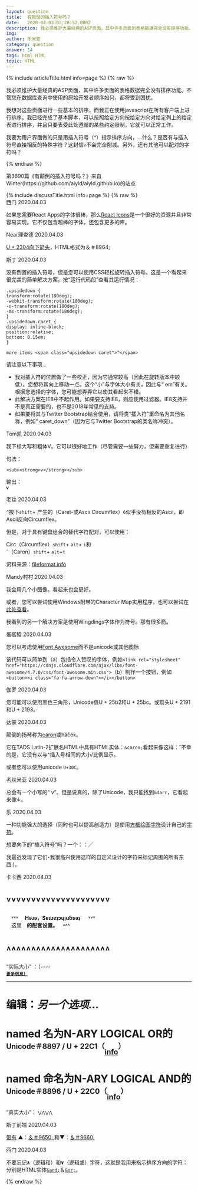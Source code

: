 ```yaml
---
layout: question
title:  有颠倒的插入符号吗？
date:   2020-04-03T02:28:52.000Z
description: 我必须维护大量经典的ASP页面，其中许多页面的表格数据完全没有排序功能。不管您在数据库查询中使用的原始开发者顺序如何，都将受到困扰。我想对这些页面进行...
img: 
author: 乐米亚
category: question
answer: 14
tags: html HTML
topic: HTML
---
```

<div class="article-root">
  <div class="article">
    {% include articleTitle.html info=page %}
    {% raw %}
    <div class="article-content"><p><font style="vertical-align: inherit;"><font style="vertical-align: inherit;">我必须维护大量经典的ASP页面，其中许多页面的表格数据完全没有排序功能。</font><font style="vertical-align: inherit;">不管您在数据库查询中使用的原始开发者顺序如何，都将受到困扰。</font></font></p>

<p><font style="vertical-align: inherit;"><font style="vertical-align: inherit;">我想对这些页面进行一些基本的排序，而我正在使用javascript在所有客户端上进行排序。</font><font style="vertical-align: inherit;">我已经完成了基本脚本，可以按照给定方向按给定方向对给定列上的给定表进行排序，并且只要表受此处遵循的某些约定限制，它就可以正常工作。  </font></font></p>

<p><font style="vertical-align: inherit;"><font style="vertical-align: inherit;">我要为用户界面做的只是用插入符号（^）指示排序方向，...什么？</font><font style="vertical-align: inherit;">是否有与插入符号直接相反的特殊字符？</font><font style="vertical-align: inherit;">这封信</font></font><code>v</code><font style="vertical-align: inherit;"><font style="vertical-align: inherit;">不会完全削减。</font><font style="vertical-align: inherit;">另外，还有其他可以配对的字符吗？</font></font></p></div>
    {% endraw %}
  </div>
  <p class="winter_mark">第3890篇《有颠倒的插入符号吗？》来自Winter(https://github.com/aiyld/aiyld.github.io)的站点</p>
  <div class="discuss-wrapper">
    {% include discussTitle.html info=page %}
    {% raw %}
    <div class="discuss-list">
    <div class="discuss-item">
        <div class="discuss-parent">
          <div class="discuss-meta">
            <span class="discuss-user">西门</span>
            <span class="discuss-time">2020.04.03</span>
          </div>
          <div class="discuss-comment"><p><font style="vertical-align: inherit;"><font style="vertical-align: inherit;">如果您需要React Apps的字体很棒，那么</font></font><a href="https://github.com/gorangajic/react-icons" rel="nofollow noreferrer"><font style="vertical-align: inherit;"><font style="vertical-align: inherit;">React Icons</font></font></a><font style="vertical-align: inherit;"><font style="vertical-align: inherit;">是一个很好的资源并且非常容易实现。</font><font style="vertical-align: inherit;">它不仅包含超棒的字体，还包含更多的库。</font></font></p></div>
        </div></div><div class="discuss-item">
        <div class="discuss-parent">
          <div class="discuss-meta">
            <span class="discuss-user">Near理查德</span>
            <span class="discuss-time">2020.04.03</span>
          </div>
          <div class="discuss-comment"><p><a href="http://www.fileformat.info/info/unicode/char/2304/index.htm" rel="nofollow noreferrer"><font style="vertical-align: inherit;"><font style="vertical-align: inherit;">U + 2304向下箭头</font></font></a><font style="vertical-align: inherit;"><font style="vertical-align: inherit;">，HTML格式为＆＃8964;</font></font></p></div>
        </div></div><div class="discuss-item">
        <div class="discuss-parent">
          <div class="discuss-meta">
            <span class="discuss-user">斯丁</span>
            <span class="discuss-time">2020.04.03</span>
          </div>
          <div class="discuss-comment"><p><font style="vertical-align: inherit;"><font style="vertical-align: inherit;">没有倒置的插入符号，但是您可以使用CSS轻松旋转插入符号。</font><font style="vertical-align: inherit;">这是一个看起来很完美的简单解决方案。</font><font style="vertical-align: inherit;">按“运行代码段”查看其运行情况：</font></font></p>

<p></p><div class="snippet" data-lang="js" data-hide="false" data-console="true" data-babel="false">
<div class="snippet-code">
<pre class="snippet-code-css lang-css prettyprint-override"><code>.upsidedown {<font></font>
transform:rotate(180deg); <font></font>
-webkit-transform:rotate(180deg);<font></font>
-o-transform:rotate(180deg);<font></font>
-ms-transform:rotate(180deg);<font></font>
}<font></font>
.upsidedown.caret {<font></font>
display: inline-block; <font></font>
position:relative; <font></font>
bottom: 0.15em;<font></font>
}</code></pre>
<pre class="snippet-code-html lang-html prettyprint-override"><code>more items &lt;span class="upsidedown caret"&gt;^&lt;/span&gt;</code></pre>
</div>
</div>
<p></p>

<p><font style="vertical-align: inherit;"><font style="vertical-align: inherit;">请注意以下事项...</font></font></p>

<ul>
<li><font style="vertical-align: inherit;"><font style="vertical-align: inherit;">我对插入符的位置做了一些校正，因为它通常较高（因此在旋转版本中较低）。</font><font style="vertical-align: inherit;">您想将其向上移动一点。</font><font style="vertical-align: inherit;">这个“小”与字体大小有关，因此与“ em”有关。</font><font style="vertical-align: inherit;">根据您选择的字体，您可能想弄弄它以使其看起来不错。</font></font></li>
<li><font style="vertical-align: inherit;"><font style="vertical-align: inherit;">此解决方案在IE8中不起作用。</font><font style="vertical-align: inherit;">如果要支持IE8，则应使用过滤器。</font><font style="vertical-align: inherit;">IE8支持并不是真正需要的，也不是2018年常见的支持。</font></font></li>
<li><font style="vertical-align: inherit;"><font style="vertical-align: inherit;">如果要将其与Twitter Bootstrap结合使用，请将类“插入符”重命名为其他名称，例如“ caret_down”（因为它与Twitter Bootstrap的类名称冲突）。</font></font></li>
</ul></div>
        </div></div><div class="discuss-item">
        <div class="discuss-parent">
          <div class="discuss-meta">
            <span class="discuss-user">Tom凯</span>
            <span class="discuss-time">2020.04.03</span>
          </div>
          <div class="discuss-comment"><p><font style="vertical-align: inherit;"><font style="vertical-align: inherit;">我下标大写和粗体V。它可以很好地工作（尽管需要一些努力，但需要重复进行）</font></font></p>

<p><font style="vertical-align: inherit;"><font style="vertical-align: inherit;">句法： </font></font></p>

<pre><code>&lt;sub&gt;&lt;strong&gt;v&lt;/strong&gt;&lt;/sub&gt;
</code></pre>

<p><font style="vertical-align: inherit;"><font style="vertical-align: inherit;">输出：</font></font><br>
<sub><strong><font style="vertical-align: inherit;"><font style="vertical-align: inherit;">v</font></font></strong></sub></p></div>
        </div></div><div class="discuss-item">
        <div class="discuss-parent">
          <div class="discuss-meta">
            <span class="discuss-user">老丝</span>
            <span class="discuss-time">2020.04.03</span>
          </div>
          <div class="discuss-comment"><p><font style="vertical-align: inherit;"></font><code>^</code><font style="vertical-align: inherit;"><font style="vertical-align: inherit;">按下</font></font><code>shift</code><font style="vertical-align: inherit;"><font style="vertical-align: inherit;">+ </font><font style="vertical-align: inherit;">产生</font><font style="vertical-align: inherit;">的</font><font style="vertical-align: inherit;">（Caret-或Ascii Circumflex）</font></font><code>6</code><font style="vertical-align: inherit;"><font style="vertical-align: inherit;">似乎没有相反的Ascii，即Ascii反向Circumflex。</font></font></p>

<p><font style="vertical-align: inherit;"><font style="vertical-align: inherit;">但是，对于具有键盘组合的替代字符配对，可以使用：</font></font></p>

<p><font style="vertical-align: inherit;"><font style="vertical-align: inherit;">Circ（Circumflex）</font></font><code>shift</code><font style="vertical-align: inherit;"><font style="vertical-align: inherit;">+ </font></font><code>alt</code><font style="vertical-align: inherit;"><font style="vertical-align: inherit;">+ </font></font><code>i</code><font style="vertical-align: inherit;"><font style="vertical-align: inherit;">和</font></font><br><font style="vertical-align: inherit;"><font style="vertical-align: inherit;">
ˇ（Caron）</font></font><code>shift</code><font style="vertical-align: inherit;"><font style="vertical-align: inherit;">+ </font></font><code>alt</code><font style="vertical-align: inherit;"><font style="vertical-align: inherit;">+</font></font><code>t</code></p>

<p><font style="vertical-align: inherit;"><font style="vertical-align: inherit;">资料来源：</font></font><a href="http://www.fileformat.info/info/unicode/char/search.htm" rel="nofollow noreferrer"><font style="vertical-align: inherit;"><font style="vertical-align: inherit;">fileformat.info</font></font></a></p></div>
        </div></div><div class="discuss-item">
        <div class="discuss-parent">
          <div class="discuss-meta">
            <span class="discuss-user">Mandy村村</span>
            <span class="discuss-time">2020.04.03</span>
          </div>
          <div class="discuss-comment"><p><font style="vertical-align: inherit;"><font style="vertical-align: inherit;">我会用几个小图像。</font><font style="vertical-align: inherit;">看起来也会更好。</font></font></p>

<p><font style="vertical-align: inherit;"><font style="vertical-align: inherit;">或者，您可以尝试使用Windows附带的Character Map实用程序，也可以尝试在</font></font><a href="http://www.unicode.org/charts/" rel="nofollow noreferrer"><font style="vertical-align: inherit;"><font style="vertical-align: inherit;">此处查看</font></font></a><font style="vertical-align: inherit;"><font style="vertical-align: inherit;">。</font></font></p>

<p><font style="vertical-align: inherit;"><font style="vertical-align: inherit;">我看到的另一个解决方案是使用Wingdings字体作为符号。</font><font style="vertical-align: inherit;">那有很多箭。</font></font></p></div>
        </div></div><div class="discuss-item">
        <div class="discuss-parent">
          <div class="discuss-meta">
            <span class="discuss-user">蛋蛋猿</span>
            <span class="discuss-time">2020.04.03</span>
          </div>
          <div class="discuss-comment"><p><font style="vertical-align: inherit;"><font style="vertical-align: inherit;">您可以考虑使用</font></font><a href="http://fontawesome.io" rel="nofollow noreferrer"><font style="vertical-align: inherit;"><font style="vertical-align: inherit;">Font Awesome</font></font></a><font style="vertical-align: inherit;"><font style="vertical-align: inherit;">而不是unicode或其他图标</font></font></p>

<p><font style="vertical-align: inherit;"><font style="vertical-align: inherit;">该代码可以简单到（a）包括令人赞叹的字体，例如</font></font><code>&lt;link rel="stylesheet" href="https://cdnjs.cloudflare.com/ajax/libs/font-awesome/4.7.0/css/font-awesome.min.css"&gt;</code><font style="vertical-align: inherit;"><font style="vertical-align: inherit;">（b）制作一个按钮，例如</font></font><code>&lt;button&gt;&lt;i class="fa fa-arrow-down"&gt;&lt;/i&gt;&lt;/button&gt;</code></p></div>
        </div></div><div class="discuss-item">
        <div class="discuss-parent">
          <div class="discuss-meta">
            <span class="discuss-user">伽罗</span>
            <span class="discuss-time">2020.04.03</span>
          </div>
          <div class="discuss-comment"><p><font style="vertical-align: inherit;"><font style="vertical-align: inherit;">您可能可以使用黑色三角形，Unicode值U + 25b2和U + 25bc。</font><font style="vertical-align: inherit;">或箭头U + 2191和U + 2193。</font></font></p></div>
        </div></div><div class="discuss-item">
        <div class="discuss-parent">
          <div class="discuss-meta">
            <span class="discuss-user">达蒙</span>
            <span class="discuss-time">2020.04.03</span>
          </div>
          <div class="discuss-comment"><p><font style="vertical-align: inherit;"><font style="vertical-align: inherit;">颠倒的扬琴称为</font></font><a href="http://en.wikipedia.org/wiki/Caron" rel="noreferrer"><font style="vertical-align: inherit;"><font style="vertical-align: inherit;">caron</font></font></a><font style="vertical-align: inherit;"><font style="vertical-align: inherit;">或háček。</font></font></p>

<p><font style="vertical-align: inherit;"><font style="vertical-align: inherit;">它在TADS Latin-2扩展名HTML中具有HTML实体：</font></font><code>&amp;caron;</code><font style="vertical-align: inherit;"><font style="vertical-align: inherit;">看起来像这样：ˇ不幸的是，它没有以与^插入号相同的大小/比例显示。</font></font></p>

<p><font style="vertical-align: inherit;"><font style="vertical-align: inherit;">或者您可以使用unicode </font></font><code>U+30C</code><font style="vertical-align: inherit;"><font style="vertical-align: inherit;">。</font></font></p></div>
        </div></div><div class="discuss-item">
        <div class="discuss-parent">
          <div class="discuss-meta">
            <span class="discuss-user">老丝米亚</span>
            <span class="discuss-time">2020.04.03</span>
          </div>
          <div class="discuss-comment"><p><font style="vertical-align: inherit;"><font style="vertical-align: inherit;">总会有一个小写的“ v”。</font><font style="vertical-align: inherit;">但是说真的，除了Unicode，我只能找到</font></font><code>&amp;darr</code><font style="vertical-align: inherit;"><font style="vertical-align: inherit;">，它看起来像↓。</font></font></p></div>
        </div></div><div class="discuss-item">
        <div class="discuss-parent">
          <div class="discuss-meta">
            <span class="discuss-user">乐</span>
            <span class="discuss-time">2020.04.03</span>
          </div>
          <div class="discuss-comment"><p><font style="vertical-align: inherit;"><font style="vertical-align: inherit;">一种功能强大的选择（同时也可以提高创造力）是使用</font></font><a href="http://jrgraphix.net/r/Unicode/2500-257F" rel="noreferrer"><font style="vertical-align: inherit;"><font style="vertical-align: inherit;">方框绘图字符</font></font></a><font style="vertical-align: inherit;"><font style="vertical-align: inherit;">设计自己的</font><a href="http://jrgraphix.net/r/Unicode/2500-257F" rel="noreferrer"><font style="vertical-align: inherit;">字符</font></a><font style="vertical-align: inherit;">。</font></font></p>

<p><font style="vertical-align: inherit;"><font style="vertical-align: inherit;">想要向下的“插入符号”吗？</font><font style="vertical-align: inherit;">一个：：╱</font></font></p>

<p><font style="vertical-align: inherit;"><font style="vertical-align: inherit;">我最近发现了它们-我很高兴使用这样的自定义设计的字符来标记周围的所有东西:)。</font></font></p></div>
        </div></div><div class="discuss-item">
        <div class="discuss-parent">
          <div class="discuss-meta">
            <span class="discuss-user">卡卡西</span>
            <span class="discuss-time">2020.04.03</span>
          </div>
          <div class="discuss-comment"><h1><font style="vertical-align: inherit;"><font style="vertical-align: inherit;">˅˅˅˅˅˅˅˅˅˅˅˅˅˅˅˅˅˅˅˅˅</font></font></h1>

<p><font style="vertical-align: inherit;"><font style="vertical-align: inherit;"> ˅˅˅  </font></font><strong><font style="vertical-align: inherit;"><font style="vertical-align: inherit;">Hǝɹǝ，Sɐɯɐʇɔɥᴉuƃsǝʇ˙</font></font></strong><font style="vertical-align: inherit;"><font style="vertical-align: inherit;">  ˅˅˅ </font></font><br><font style="vertical-align: inherit;"><font style="vertical-align: inherit;">
 这里 </font></font><strong><font style="vertical-align: inherit;"><font style="vertical-align: inherit;">的配套设置。</font></font></strong><font style="vertical-align: inherit;"><font style="vertical-align: inherit;"> ˄˄˄</font></font></p>

<h1><font style="vertical-align: inherit;"><font style="vertical-align: inherit;">˄˄˄˄˄˄˄˄˄˄˄˄˄˄˄˄˄˄˄˄˄</font></font></h1>

<p><font style="vertical-align: inherit;"><font style="vertical-align: inherit;">“实际大小” ：（</font></font><code>˅˄˅˄</code>
 <br>
<strong><sub><a href="https://unicode-search.net/unicode-namesearch.pl?term=ARROWHEAD" rel="noreferrer"><font style="vertical-align: inherit;"><font style="vertical-align: inherit;">更多信息）</font></font></a></sub></strong></p>

<hr>

<h1><font style="vertical-align: inherit;"><font style="vertical-align: inherit;">编辑：</font></font><em><font style="vertical-align: inherit;"><font style="vertical-align: inherit;">另一个选项...</font></font></em></h1>

<h1><font style="vertical-align: inherit;"><font style="vertical-align: inherit;">named </font><font style="vertical-align: inherit;">名为N-ARY LOGICAL OR的</font></font><sub><sup><font style="vertical-align: inherit;"><font style="vertical-align: inherit;">Unicode＃8897 / U + 22C1（</font></font><a href="https://codepoints.net/U+22C1" rel="noreferrer"><font style="vertical-align: inherit;"><font style="vertical-align: inherit;">info</font></font></a><font style="vertical-align: inherit;"><font style="vertical-align: inherit;">）</font></font></sup></sub><font style="vertical-align: inherit;"></font></h1>

<h1><font style="vertical-align: inherit;"><font style="vertical-align: inherit;">named </font><font style="vertical-align: inherit;">命名为N-ARY LOGICAL AND的</font></font><sub><sup><font style="vertical-align: inherit;"><font style="vertical-align: inherit;">Unicode＃8896 / U + 22C0（</font></font><a href="https://codepoints.net/U+22C0" rel="noreferrer"><font style="vertical-align: inherit;"><font style="vertical-align: inherit;">info</font></font></a><font style="vertical-align: inherit;"><font style="vertical-align: inherit;">）</font></font></sup></sub><font style="vertical-align: inherit;"></font></h1>

<p><font style="vertical-align: inherit;"><font style="vertical-align: inherit;">“真实大小”： </font></font><code>⋁⋀⋁⋀</code></p></div>
        </div></div><div class="discuss-item">
        <div class="discuss-parent">
          <div class="discuss-meta">
            <span class="discuss-user">斯丁前端</span>
            <span class="discuss-time">2020.04.03</span>
          </div>
          <div class="discuss-comment"><p><font style="vertical-align: inherit;"></font><a href="http://www.fileformat.info/info/unicode/char/25b2/index.htm" rel="noreferrer"><font style="vertical-align: inherit;"><font style="vertical-align: inherit;">带有</font></font></a><font style="vertical-align: inherit;"><font style="vertical-align: inherit;"> ▲：</font><a href="http://www.fileformat.info/info/unicode/char/25b2/index.htm" rel="noreferrer"><font style="vertical-align: inherit;">＆＃9650; </font></a><font style="vertical-align: inherit;">和▼：</font></font><a href="http://www.fileformat.info/info/unicode/char/25bc/index.htm" rel="noreferrer"><font style="vertical-align: inherit;"><font style="vertical-align: inherit;">＆＃9660;</font></font></a></p></div>
        </div></div><div class="discuss-item">
        <div class="discuss-parent">
          <div class="discuss-meta">
            <span class="discuss-user">西门</span>
            <span class="discuss-time">2020.04.03</span>
          </div>
          <div class="discuss-comment"><p><font style="vertical-align: inherit;"><font style="vertical-align: inherit;">不要忘记</font></font><kbd><strong>∧</strong></kbd><font style="vertical-align: inherit;"><font style="vertical-align: inherit;">（逻辑和）和</font></font><kbd><strong>∨</strong></kbd><font style="vertical-align: inherit;"><font style="vertical-align: inherit;">（逻辑或）字符，这就是我用来指示排序方向的字符：</font><font style="vertical-align: inherit;">分别是</font><font style="vertical-align: inherit;">HTML实体</font></font><a href="http://www.fileformat.info/info/unicode/char/2227/index.htm" rel="noreferrer"><code>&amp;and;</code></a><font style="vertical-align: inherit;"><font style="vertical-align: inherit;">＆</font></font><a href="http://www.fileformat.info/info/unicode/char/2228/index.htm" rel="noreferrer"><code>&amp;or;</code></a><font style="vertical-align: inherit;"><font style="vertical-align: inherit;">。</font></font></p></div>
        </div></div>
    </div>
    {% endraw %}
  </div>
<div>
